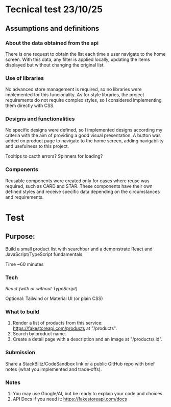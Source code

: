 # Tecnical test 23/10/25

## Assumptions and definitions

### About the data obtained from the api
There is one request to obtain the list each time a user navigate to the home screen. With this data, any filter is applied locally, updating the items displayed but without changing the original list. 

### Use of libraries
No advanced store management is required, so no libraries were implemented for this funcionality.
As for style libraries, the project requirements do not require complex styles, so I considered implementing them directly with CSS.

### Designs and functionalities
No specific designs were defined, so I implemented designs according my criteria with the aim of providing a good visual presentation.
A button was added on product page to navigate to the home screen, adding navigability and usefulness to this project.

Tooltips to cacth errors?
Spinners for loading?

### Components
Reusable components were created only for cases where reuse was required, such as CARD and STAR. These components have their own defined styles and receive specific data depending on the circumstances and requirements.




# Test
## Purpose:

Build a small product list with searchbar and a demonstrate React and JavaScript/TypeScript fundamentals.

Time
~60 minutes

### Tech

_React (with or without TypeScript)_

Optional: Tailwind or Material UI (or plain CSS)

### What to build

1. Render a list of products from this service: https://fakestoreapi.com/products at "/products".
2. Search by product name.
3. Create a detail page with a description and an image at "/products/:id".

### Submission

Share a StackBlitz/CodeSandbox link or a public GitHub repo with brief notes (what you implemented and trade‑offs).

### Notes

1. You may use Google/AI, but be ready to explain your code and choices.
2. API Docs if you need it: https://fakestoreapi.com/docs
